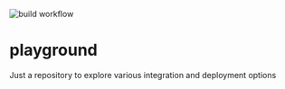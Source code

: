 ![build workflow](https://github.com/jmoonware/playground/actions/workflows/python-app.yml/badge.svg)
# playground
Just a repository to explore various integration and deployment options
